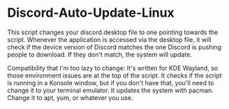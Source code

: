 # Discord-Auto-Update-Linux
This script changes your discord.desktop file to one pointing towards the script. Whenever the application is accessed via the desktop file, it will check if the device version of Discord matches the one Discord is pushing people to download. If they don't match, the system will update.

Compatibility that I'm too lazy to change:
It's written for KDE Wayland, so those environment issues are at the top of the script.
It checks if the script is running in a Konsole window, but if you don't have that, you'll need to change it to your terminal emulator. 
It updates the system with pacman. Change it to apt, yum, or whatever you use. 

